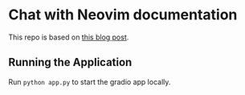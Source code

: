 # Chat with Neovim documentation

This repo is based on [this blog post](https://blog.langchain.dev/tutorial-chatgpt-over-your-data/).

## Running the Application

Run `python app.py` to start the gradio app locally. 
